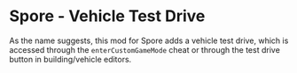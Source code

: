 # Spore - Vehicle Test Drive

As the name suggests, this mod for Spore adds a vehicle test drive, which is accessed through the `enterCustomGameMode` cheat or through the test drive button in building/vehicle editors.
